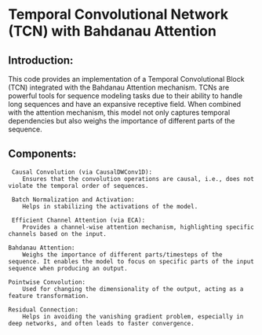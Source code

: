 # Temporal Convolutional Network (TCN) with Bahdanau Attention
## Introduction:

This code provides an implementation of a Temporal Convolutional Block (TCN) integrated with the Bahdanau Attention mechanism. TCNs are powerful tools for sequence modeling tasks due to their ability to handle long sequences and have an expansive receptive field. When combined with the attention mechanism, this model not only captures temporal dependencies but also weighs the importance of different parts of the sequence.

## Components:

     Causal Convolution (via CausalDWConv1D):
        Ensures that the convolution operations are causal, i.e., does not violate the temporal order of sequences.

     Batch Normalization and Activation:
        Helps in stabilizing the activations of the model.

     Efficient Channel Attention (via ECA):
        Provides a channel-wise attention mechanism, highlighting specific channels based on the input.

    Bahdanau Attention:
        Weighs the importance of different parts/timesteps of the sequence. It enables the model to focus on specific parts of the input sequence when producing an output.

    Pointwise Convolution:
        Used for changing the dimensionality of the output, acting as a feature transformation.

    Residual Connection:
        Helps in avoiding the vanishing gradient problem, especially in deep networks, and often leads to faster convergence.
